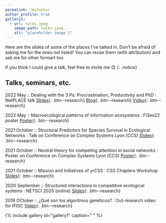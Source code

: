 ```yaml
---
permalink: /mytalks/
author_profile: true
gallery1:
  - url: talks.jpeg
    image_path: talks.jpeg
    alt: "placeholder image 1"
---
```

Here are the slides of some of the places I've talked in. Don't be afraid of asking me for the ones not listed! 
You can reuse them (with attribution) and ask me for other formart too.

If you think I could give a talk, feel free to invite me :blush: 
{: .notice}

## Talks, seminars, etc.

2022 May  ::  Dealing with the 3 Ps: Procrastination, Productivity and PhD
:   NetPLACE talk [Slides](https://violetavivi.github.io/files/NetPLACEprocrastination.pdf){: .btn--research} [Blog](https://sites.google.com/view/netplace/schedule/blog/blogpost-003?authuser=0){: .btn--research} [Video](https://youtu.be/E1r2EOGwuSU?t=50){: .btn--research}

2022 May  ::  Macroecological patterns of information ecosystems
:  FiSes22 poster [Poster](https://violetavivi.github.io/files/fises22-poster.pdf){: .btn--research}

2021 October  ::  Structural Predictors for Species Survival in Ecological Networks
:  Talk on Conference on Complex Systems Lyon (CCS)  [Slides](https://violetavivi.github.io/files/structuredPredictors-talk-donana.pdf){: .btn--research}

2021 October  ::  Neutral theory for competing attention in social networks
:   Poster on Conference on Complex Systems Lyon (CCS) [Poster](https://violetavivi.github.io/files/posterCCSLyon.pdf){: .btn--research}

2021 October  ::  Mission and Initiatives of yrCSS
:   CSS Chapters Workshop [Slides](https://violetavivi.github.io/files/CCSLyon2021-LocalChapter.pdf){: .btn--research}

2020 September  ::  Structured interactions in competitive ecological systems
:   NETSCI 2020 (online)  [Slides](https://violetavivi.github.io/files/CCSLyon2021-LocalChapter.pdf){: .btn--research}

2019 OCtober  ::  ¿Qué son los algoritmos genéticos?
:   Out-research video for IFISC  [Video](https://youtu.be/K88hTnzo-tI){: .btn--research}



{% include gallery id="gallery1" caption=" " %}
